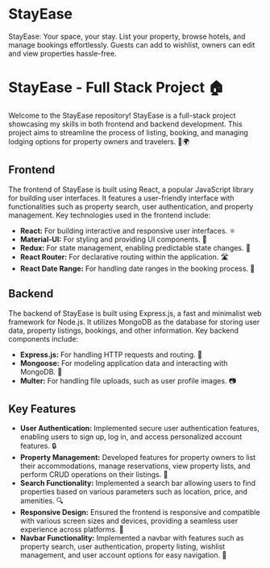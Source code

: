 # StayEase
StayEase: Your space, your stay. List your property, browse hotels, and manage bookings effortlessly. Guests can add to wishlist, owners can edit and view properties hassle-free.

# StayEase - Full Stack Project 🏠

Welcome to the StayEase repository! StayEase is a full-stack project showcasing my skills in both frontend and backend development. This project aims to streamline the process of listing, booking, and managing lodging options for property owners and travelers. 🛌🌍

## Frontend

The frontend of StayEase is built using React, a popular JavaScript library for building user interfaces. It features a user-friendly interface with functionalities such as property search, user authentication, and property management. Key technologies used in the frontend include:

- **React:** For building interactive and responsive user interfaces. ⚛️
- **Material-UI:** For styling and providing UI components. 🎨
- **Redux:** For state management, enabling predictable state changes. 🔄
- **React Router:** For declarative routing within the application. 🛣️
- **React Date Range:** For handling date ranges in the booking process. 📅

## Backend

The backend of StayEase is built using Express.js, a fast and minimalist web framework for Node.js. It utilizes MongoDB as the database for storing user data, property listings, bookings, and other information. Key backend components include:

- **Express.js:** For handling HTTP requests and routing. 🚀
- **Mongoose:** For modeling application data and interacting with MongoDB. 🍃
- **Multer:** For handling file uploads, such as user profile images. 📷

## Key Features

- **User Authentication:** Implemented secure user authentication features, enabling users to sign up, log in, and access personalized account features. 🔒
- **Property Management:** Developed features for property owners to list their accommodations, manage reservations, view property lists, and perform CRUD operations on their listings. 🏡
- **Search Functionality:** Implemented a search bar allowing users to find properties based on various parameters such as location, price, and amenities. 🔍
- **Responsive Design:** Ensured the frontend is responsive and compatible with various screen sizes and devices, providing a seamless user experience across platforms. 📱
- **Navbar Functionality:** Implemented a navbar with features such as property search, user authentication, property listing, wishlist management, and user account options for easy navigation. 🧭
